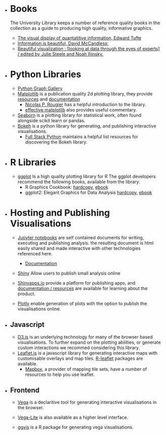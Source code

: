- # Books
    The University Library keeps a number of reference quality books in the collection as a guide to producing high quality, informative graphics.
    - [The visual display of quantatitive information, Edward Tufte](http://find.shef.ac.uk/primo_library/libweb/action/dlSearch.do?institution=44SFD&query=title,exact,the%20visual%20display%20of%20quantitative%20information&vid=SFD_VU2&search_scope=LSCOP_SFD&tab=local) 
    - [Information is beautiful, David McCandless;](http://find.shef.ac.uk/SFD_VU2:SCOP_EVERYTHING:44SFD_ALMA_DS21203368840001441)
    - [Beautiful visualization : \[looking at data through the eyes of experts\] / edited by Julie Steele and Noah Iliinsky.](http://find.shef.ac.uk/SFD_VU2:LSCOP_SFD:44SFD_ALMA_DS21204443980001441)


- # Python Libraries <a name="python"></a>
    - [Python Graph Gallery](https://python-graph-gallery.com/)
    - <a name="matplotlib"></a>[Matplotlib](http://matplotlib.org/) is a publication quality 2d plotting library, they provide [resources](http://matplotlib.org/contents.html) and [documentation](http://matplotlib.org/contents.html) 
        - [Nicolas P. Rougier](https://www.labri.fr/perso/nrougier/teaching/matplotlib/) has a helpful introduction to the library. 
        - [effective matplotlib](http://pbpython.com/effective-matplotlib.html) also provides useful commentary.
    - <a name="seaborn"></a>[Seaborn](http://seaborn.pydata.org/index.html) is a plotting library for statistical work, often found alongside scikit learn or pandas.
    - <a name="bokeh"></a>[Bokeh](https://bokeh.pydata.org/en/latest/docs/user_guide.html) is a python library for generating, and publishing interactive visualisations.
        - [Full Stack Python](https://www.fullstackpython.com/bokeh.html) maintains a helpful list resources for discovering the Bokeh library.  
        

- # R Libraries <a name="R"></a>
    - [ggplot](http://ggplot2.org/) Is a high quality plotting library for R
        The ggplot developers recommend the following books, available from the library:
        - R Graphics Cookbook: [hardcopy](http://find.shef.ac.uk/SFD_VU2:SCOP_EVERYTHING:44SFD_ALMA_DS21242869370001441), [ebook](http://find.shef.ac.uk/SFD_VU2:SCOP_EVERYTHING:44SFD_ALMA_DS51242714290001441)
        - ggplot2: Elegant Graphics for Data Analysis [hardcopy](http://find.shef.ac.uk/SFD_VU2:SCOP_EVERYTHING:44SFD_ALMA_DS21200709010001441), 
        [ebook](http://find.shef.ac.uk/SFD_VU2:SCOP_EVERYTHING:44SFD_ALMA_DS51219894310001441)



- # Hosting and Publishing Visualisations
    - <a name="jupiter"></a>[Jupyter notebooks](http://jupyter.org/) are self contained documents for writing, executing and publishing analysis.
    the resulting document is html easily shared and made interactive with other technologies referenced here. 
        - [Documentation](https://jupyter-notebook.readthedocs.io/en/latest/) 
    
    - [Shiny](http://shiny.rstudio.com/) Allow users to publish small analysis online
    - [Shinyapps.io](http://www.shinyapps.io/) provide a platform for publishing apps, and [documentation / resources](http://shiny.rstudio.com/articles) are available for learning about the product.
    - [Plotly](https://plot.ly/api/) enable generation of plots with the option to publish the visualisations online.


- ## Javascript
    - <a name="D3"></a>[D3.js](https://github.com/d3/d3/wiki/Gallery) is an underlying technology for many of the browser based visualisations. To further expand on the plotting abilities, or generate custom interactions we recommed considering this library.
    - <a name="leaflet"></a>[Leaflet.js](http://leafletjs.com/) is a javascript library for generating interactive maps with customisable overlays and map tiles. [R-leaflet](https://rstudio.github.io/leaflet/) packages are available.
        - <a name="mapbox"></a>[Mapbox](https://www.mapbox.com), a provider of mapping tile sets, have a number of resources to help you use leaflet. 

- ## Frontend
    - <a name="vega"></a>[Vega](https://vega.github.io/) is a declaritive tool for generating interactive visualisations in the browser.
    - [Vega-Lite](https://vega.github.io/vega-lite/) is also available as a higher level interface.    

    - [ggvis](http://ggvis.rstudio.com/) is a R package for generating vega visualisations.

